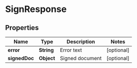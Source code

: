 

# SignResponse


## Properties

Name | Type | Description | Notes
------------ | ------------- | ------------- | -------------
**error** | **String** | Error text |  [optional]
**signedDoc** | **Object** | Signed document |  [optional]



